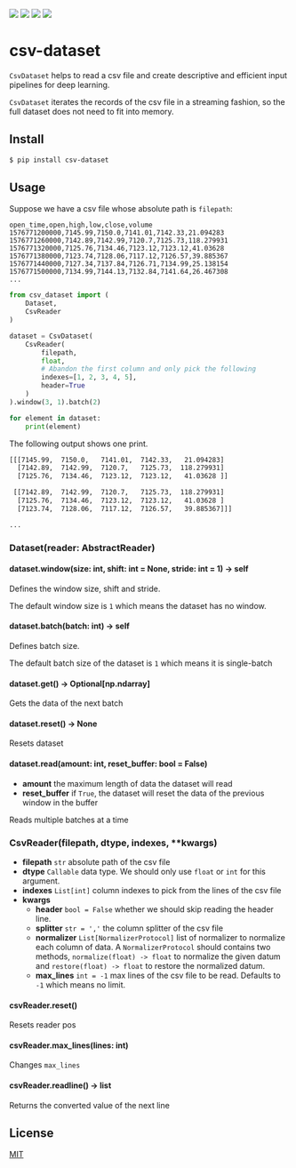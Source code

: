 [![](https://travis-ci.org/kaelzhang/python-csv-dataset.svg?branch=master)](https://travis-ci.org/kaelzhang/python-csv-dataset)
[![](https://codecov.io/gh/kaelzhang/python-csv-dataset/branch/master/graph/badge.svg)](https://codecov.io/gh/kaelzhang/python-csv-dataset)
[![](https://img.shields.io/pypi/v/csv-dataset.svg)](https://pypi.org/project/csv-dataset/)
[![](https://img.shields.io/pypi/l/csv-dataset.svg)](https://github.com/kaelzhang/python-csv-dataset)

# csv-dataset

`CsvDataset` helps to read a csv file and create descriptive and efficient input pipelines for deep learning.

`CsvDataset` iterates the records of the csv file in a streaming fashion, so the full dataset does not need to fit into memory.

## Install

```sh
$ pip install csv-dataset
```

## Usage

Suppose we have a csv file whose absolute path is `filepath`:

```csv
open_time,open,high,low,close,volume
1576771200000,7145.99,7150.0,7141.01,7142.33,21.094283
1576771260000,7142.89,7142.99,7120.7,7125.73,118.279931
1576771320000,7125.76,7134.46,7123.12,7123.12,41.03628
1576771380000,7123.74,7128.06,7117.12,7126.57,39.885367
1576771440000,7127.34,7137.84,7126.71,7134.99,25.138154
1576771500000,7134.99,7144.13,7132.84,7141.64,26.467308
...
```

```py
from csv_dataset import (
    Dataset,
    CsvReader
)

dataset = CsvDataset(
    CsvReader(
        filepath,
        float,
        # Abandon the first column and only pick the following
        indexes=[1, 2, 3, 4, 5],
        header=True
    )
).window(3, 1).batch(2)

for element in dataset:
    print(element)
```

The following output shows one print.

```sh
[[[7145.99,  7150.0,   7141.01,  7142.33,   21.094283]
  [7142.89,  7142.99,  7120.7,   7125.73,  118.279931]
  [7125.76,  7134.46,  7123.12,  7123.12,   41.03628 ]]

 [[7142.89,  7142.99,  7120.7,   7125.73,  118.279931]
  [7125.76,  7134.46,  7123.12,  7123.12,   41.03628 ]
  [7123.74,  7128.06,  7117.12,  7126.57,   39.885367]]]

...
```

### Dataset(reader: AbstractReader)

#### dataset.window(size: int, shift: int = None, stride: int = 1) -> self

Defines the window size, shift and stride.

The default window size is `1` which means the dataset has no window.

#### dataset.batch(batch: int) -> self

Defines batch size.

The default batch size of the dataset is `1` which means it is single-batch

#### dataset.get() -> Optional[np.ndarray]

Gets the data of the next batch

#### dataset.reset() -> None

Resets dataset

#### dataset.read(amount: int, reset_buffer: bool = False)

- **amount** the maximum length of data the dataset will read
- **reset_buffer** if `True`, the dataset will reset the data of the previous window in the buffer

Reads multiple batches at a time

### CsvReader(filepath, dtype, indexes, **kwargs)

- **filepath** `str` absolute path of the csv file
- **dtype** `Callable` data type. We should only use `float` or `int` for this argument.
- **indexes** `List[int]` column indexes to pick from the lines of the csv file
- **kwargs**
    - **header** `bool = False` whether we should skip reading the header line.
    - **splitter** `str = ','` the column splitter of the csv file
    - **normalizer** `List[NormalizerProtocol]` list of normalizer to normalize each column of data. A `NormalizerProtocol` should contains two methods, `normalize(float) -> float` to normalize the given datum and `restore(float) -> float` to restore the normalized datum.
    - **max_lines** `int = -1` max lines of the csv file to be read. Defaults to `-1` which means no limit.

#### csvReader.reset()

Resets reader pos

#### csvReader.max_lines(lines: int)

Changes `max_lines`

#### csvReader.readline() -> list

Returns the converted value of the next line

## License

[MIT](LICENSE)
